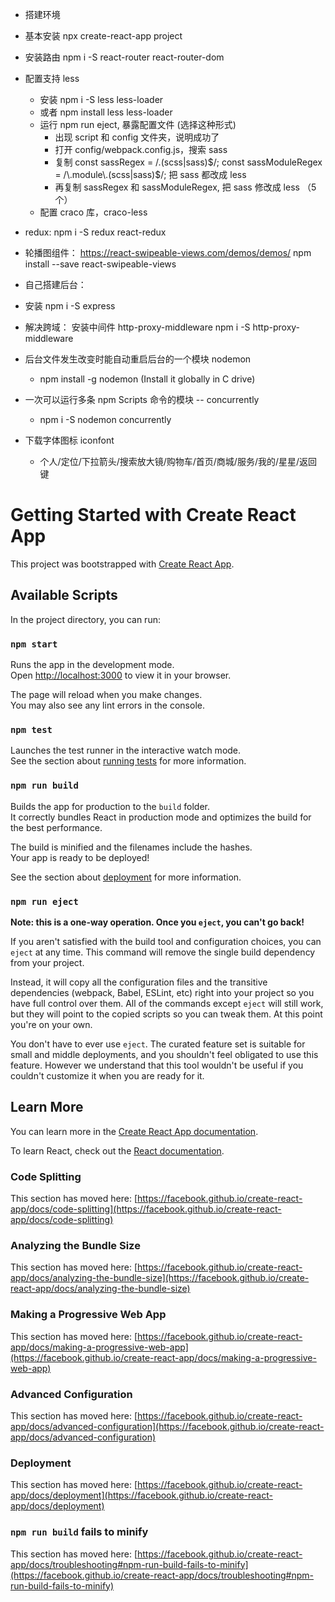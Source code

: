 - 搭建环境
- 基本安装 npx create-react-app project
- 安装路由 npm i -S react-router react-router-dom
- 配置支持 less

  - 安装 npm i -S less less-loader
  - 或者 npm install less less-loader
  - 运行 npm run eject, 暴露配置文件 (选择这种形式)
    - 出现 script 和 config 文件夹，说明成功了
    - 打开 config/webpack.config.js，搜索 sass
    - 复制
      const sassRegex = /\.(scss|sass)$/;
      const sassModuleRegex = /\.module\.(scss|sass)$/;
      把 sass 都改成 less
    - 再复制 sassRegex 和 sassModuleRegex, 把 sass 修改成 less （5 个）
  - 配置 craco 库，craco-less

- redux: npm i -S redux react-redux
- 轮播图组件：
  https://react-swipeable-views.com/demos/demos/
  npm install --save react-swipeable-views
- 自己搭建后台：
- 安装 npm i -S express
- 解决跨域： 安装中间件 http-proxy-middleware
  npm i -S http-proxy-middleware
- 后台文件发生改变时能自动重启后台的一个模块 nodemon
  - npm install -g nodemon (Install it globally in C drive)
- 一次可以运行多条 npm Scripts 命令的模块 -- concurrently
  - npm i -S nodemon concurrently
- 下载字体图标 iconfont
  - 个人/定位/下拉箭头/搜索放大镜/购物车/首页/商城/服务/我的/星星/返回键

# Getting Started with Create React App

This project was bootstrapped with [Create React App](https://github.com/facebook/create-react-app).

## Available Scripts

In the project directory, you can run:

### `npm start`

Runs the app in the development mode.\
Open [http://localhost:3000](http://localhost:3000) to view it in your browser.

The page will reload when you make changes.\
You may also see any lint errors in the console.

### `npm test`

Launches the test runner in the interactive watch mode.\
See the section about [running tests](https://facebook.github.io/create-react-app/docs/running-tests) for more information.

### `npm run build`

Builds the app for production to the `build` folder.\
It correctly bundles React in production mode and optimizes the build for the best performance.

The build is minified and the filenames include the hashes.\
Your app is ready to be deployed!

See the section about [deployment](https://facebook.github.io/create-react-app/docs/deployment) for more information.

### `npm run eject`

**Note: this is a one-way operation. Once you `eject`, you can't go back!**

If you aren't satisfied with the build tool and configuration choices, you can `eject` at any time. This command will remove the single build dependency from your project.

Instead, it will copy all the configuration files and the transitive dependencies (webpack, Babel, ESLint, etc) right into your project so you have full control over them. All of the commands except `eject` will still work, but they will point to the copied scripts so you can tweak them. At this point you're on your own.

You don't have to ever use `eject`. The curated feature set is suitable for small and middle deployments, and you shouldn't feel obligated to use this feature. However we understand that this tool wouldn't be useful if you couldn't customize it when you are ready for it.

## Learn More

You can learn more in the [Create React App documentation](https://facebook.github.io/create-react-app/docs/getting-started).

To learn React, check out the [React documentation](https://reactjs.org/).

### Code Splitting

This section has moved here: [https://facebook.github.io/create-react-app/docs/code-splitting](https://facebook.github.io/create-react-app/docs/code-splitting)

### Analyzing the Bundle Size

This section has moved here: [https://facebook.github.io/create-react-app/docs/analyzing-the-bundle-size](https://facebook.github.io/create-react-app/docs/analyzing-the-bundle-size)

### Making a Progressive Web App

This section has moved here: [https://facebook.github.io/create-react-app/docs/making-a-progressive-web-app](https://facebook.github.io/create-react-app/docs/making-a-progressive-web-app)

### Advanced Configuration

This section has moved here: [https://facebook.github.io/create-react-app/docs/advanced-configuration](https://facebook.github.io/create-react-app/docs/advanced-configuration)

### Deployment

This section has moved here: [https://facebook.github.io/create-react-app/docs/deployment](https://facebook.github.io/create-react-app/docs/deployment)

### `npm run build` fails to minify

This section has moved here: [https://facebook.github.io/create-react-app/docs/troubleshooting#npm-run-build-fails-to-minify](https://facebook.github.io/create-react-app/docs/troubleshooting#npm-run-build-fails-to-minify)
